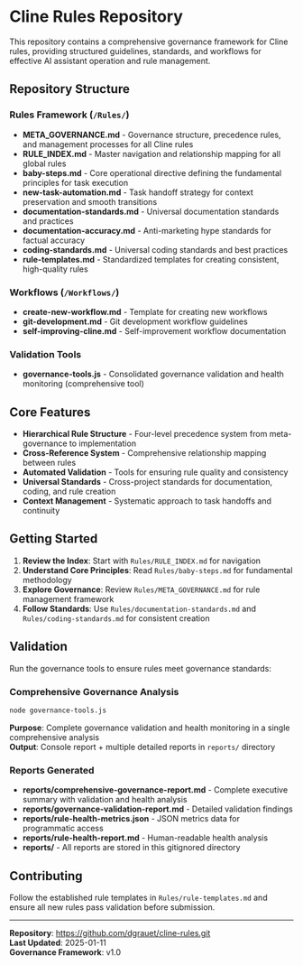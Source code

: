 # Cline Rules Repository

This repository contains a comprehensive governance framework for Cline rules, providing structured guidelines, standards, and workflows for effective AI assistant operation and rule management.

## Repository Structure

### Rules Framework (`/Rules/`)
- **META_GOVERNANCE.md** - Governance structure, precedence rules, and management processes for all Cline rules
- **RULE_INDEX.md** - Master navigation and relationship mapping for all global rules
- **baby-steps.md** - Core operational directive defining the fundamental principles for task execution
- **new-task-automation.md** - Task handoff strategy for context preservation and smooth transitions
- **documentation-standards.md** - Universal documentation standards and practices
- **documentation-accuracy.md** - Anti-marketing hype standards for factual accuracy
- **coding-standards.md** - Universal coding standards and best practices
- **rule-templates.md** - Standardized templates for creating consistent, high-quality rules

### Workflows (`/Workflows/`)
- **create-new-workflow.md** - Template for creating new workflows
- **git-development.md** - Git development workflow guidelines
- **self-improving-cline.md** - Self-improvement workflow documentation

### Validation Tools
- **governance-tools.js** - Consolidated governance validation and health monitoring (comprehensive tool)

## Core Features

- **Hierarchical Rule Structure** - Four-level precedence system from meta-governance to implementation
- **Cross-Reference System** - Comprehensive relationship mapping between rules
- **Automated Validation** - Tools for ensuring rule quality and consistency
- **Universal Standards** - Cross-project standards for documentation, coding, and rule creation
- **Context Management** - Systematic approach to task handoffs and continuity

## Getting Started

1. **Review the Index**: Start with `Rules/RULE_INDEX.md` for navigation
2. **Understand Core Principles**: Read `Rules/baby-steps.md` for fundamental methodology
3. **Explore Governance**: Review `Rules/META_GOVERNANCE.md` for rule management framework
4. **Follow Standards**: Use `Rules/documentation-standards.md` and `Rules/coding-standards.md` for consistent creation

## Validation

Run the governance tools to ensure rules meet governance standards:

### Comprehensive Governance Analysis
```bash
node governance-tools.js
```
**Purpose**: Complete governance validation and health monitoring in a single comprehensive analysis  
**Output**: Console report + multiple detailed reports in `reports/` directory

### Reports Generated
- **reports/comprehensive-governance-report.md** - Complete executive summary with validation and health analysis
- **reports/governance-validation-report.md** - Detailed validation findings
- **reports/rule-health-metrics.json** - JSON metrics data for programmatic access
- **reports/rule-health-report.md** - Human-readable health analysis
- **reports/** - All reports are stored in this gitignored directory

## Contributing

Follow the established rule templates in `Rules/rule-templates.md` and ensure all new rules pass validation before submission.

---

**Repository**: https://github.com/dgrauet/cline-rules.git  
**Last Updated**: 2025-01-11  
**Governance Framework**: v1.0
